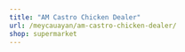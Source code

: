 ```yaml
---
title: "AM Castro Chicken Dealer"
url: /meycauayan/am-castro-chicken-dealer/
shop: supermarket
---
```

